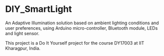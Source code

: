 # DIY_SmartLight
An Adaptive Illumination solution based on ambient lighting conditions and user preferences, using Arduino micro-controller, Bluetooth module, LEDs and light sensor.

This project is a Do It Yourself project for the course DY17003 at IIT Kharagpur, India.
